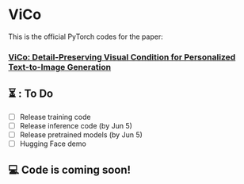 # ViCo

This is the official PyTorch codes for the paper:

### [**ViCo: Detail-Preserving Visual Condition for Personalized Text-to-Image Generation**](https://arxiv.org/abs/2306.00971)

## ⏳ : To Do
- [ ] Release training code
- [ ] Release inference code (by Jun 5)
- [ ] Release pretrained models (by Jun 5)
- [ ] Hugging Face demo 

## 💻 Code is coming soon! 
